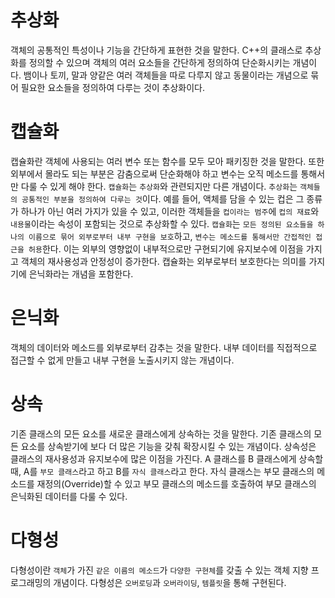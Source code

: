 # 추상화
객체의 공통적인 특성이나 기능을 간단하게 표현한 것을 말한다. C++의 클래스로 추상화를 정의할 수 있으며 객체의 여러 요소들을 간단하게 정의하여 단순화시키는 개념이다. 뱀이나 토끼, 말과 양같은 여러 객체들을 따로 다루지 않고 동물이라는 개념으로 묶어 필요한 요소들을 정의하여 다루는 것이 추상화이다.
# 캡슐화
캡슐화란 객체에 사용되는 여러 변수 또는 함수를 모두 모아 패키징한 것을 말한다. 또한 외부에서 몰라도 되는 부분은 감춤으로써 단순화해야 하고 변수는 오직 메소드를 통해서만 다룰 수 있게 해야 한다. `캡슐화`는 `추상화`와 관련되지만 다른 개념이다. `추상화`는 `객체들의 공통적인 부분을 정의하여 다루는 것`이다. 예를 들어, 액체를 담을 수 있는 컵은 그 종류가 하나가 아닌 여러 가지가 있을 수 있고, 이러한 객체들을 `컵이라는 범주`에 `컵의 재료`와 `내용물`이라는 속성이 포함되는 것으로 추상화할 수 있다. `캡슐화`는 `모든 정의된 요소들을 하나의 이름으로 묶어 외부로부터 내부 구현을 보호`하고, `변수는 메소드를 통해서만 간접적인 접근을 허용`한다. 이는 외부의 영향없이 내부적으로만 구현되기에 유지보수에 이점을 가지고 객체의 재사용성과 안정성이 증가한다. 캡슐화는 외부로부터 보호한다는 의미를 가지기에 은닉화라는 개념을 포함한다.
# 은닉화
객체의 데이터와 메소드를 외부로부터 감추는 것을 말한다. 내부 데이터를 직접적으로 접근할 수 없게 만들고 내부 구현을 노출시키지 않는 개념이다.
# 상속
기존 클래스의 모든 요소를 새로운 클래스에게 상속하는 것을 말한다. 기존 클래스의 모든 요소를 상속받기에 보다 더 많은 기능을 갖춰 확장시킬 수 있는 개념이다. 상속성은 클래스의 재사용성과 유지보수에 많은 이점을 가진다. A 클래스를 B 클래스에게 상속할 때, A를 `부모 클래스`라고 하고 B를 `자식 클래스`라고 한다. 자식 클래스는 부모 클래스의 메소드를 재정의(Override)할 수 있고 부모 클래스의 메소드를 호출하여 부모 클래스의 은닉화된 데이터를 다룰 수 있다.
# 다형성
다형성이란 `객체`가 가진 `같은 이름의 메소드`가 `다양한 구현체`를 갖출 수 있는 객체 지향 프로그래밍의 개념이다. 다형성은 `오버로딩`과 `오버라이딩`, `템플릿`을 통해 구현된다.